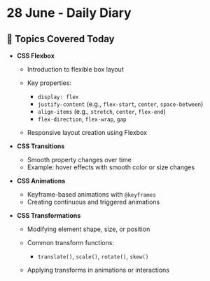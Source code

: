 # 28 June - Daily Diary

## 📘 Topics Covered Today

* **CSS Flexbox**

  * Introduction to flexible box layout
  * Key properties:

    * `display: flex`
    * `justify-content` (e.g., `flex-start`, `center`, `space-between`)
    * `align-items` (e.g., `stretch`, `center`, `flex-end`)
    * `flex-direction`, `flex-wrap`, `gap`
  * Responsive layout creation using Flexbox

* **CSS Transitions**

  * Smooth property changes over time
  * Example: hover effects with smooth color or size changes

* **CSS Animations**

  * Keyframe-based animations with `@keyframes`
  * Creating continuous and triggered animations

* **CSS Transformations**

  * Modifying element shape, size, or position
  * Common transform functions:

    * `translate()`, `scale()`, `rotate()`, `skew()`
  * Applying transforms in animations or interactions
